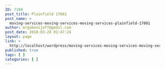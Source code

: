 ```yaml
---
ID: 7104
post_title: Plainfield 17081
post_name: >
  moving-services-moving-services-moving-services-plainfield-17081
author: mrgabonijeff@gmail.com
post_date: 2018-03-28 01:47:24
layout: page
link: >
  http://localhost/wordpress/moving-services-moving-services-moving-services-plainfield-17081/
published: true
tags: [ ]
categories: [ ]
---
```


